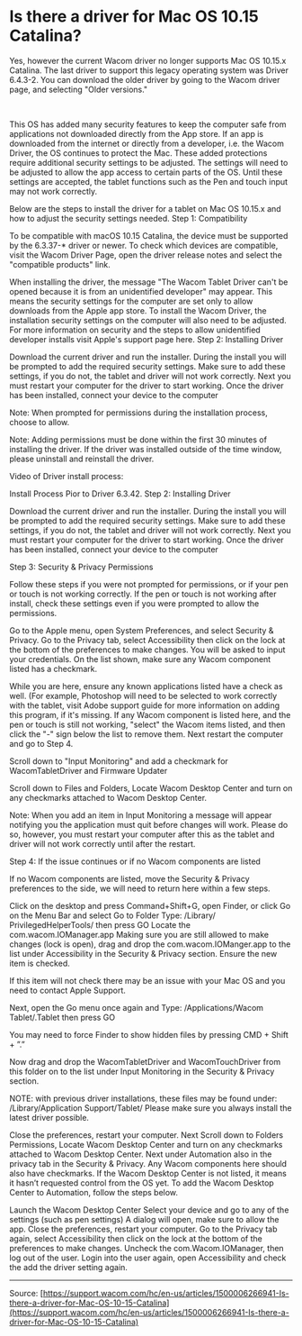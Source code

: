 # Is there a driver for Mac OS 10.15 Catalina?

Yes, however the current Wacom driver no longer supports Mac OS 10.15.x Catalina. The last driver to support this legacy operating system was Driver 6.4.3-2. You can download the older driver by going to the Wacom driver page, and selecting "Older versions."


 


This OS has added many security features to keep the computer safe from applications not downloaded directly from the App store. If an app is downloaded from the internet or directly from a developer, i.e. the Wacom Driver, the OS continues to protect the Mac. These added protections require additional security settings to be adjusted. The settings will need to be adjusted to allow the app access to certain parts of the OS. Until these settings are accepted, the tablet functions such as the Pen and touch input may not work correctly.


Below are the steps to install the driver for a tablet on Mac OS 10.15.x and how to adjust the security settings needed.
Step 1: Compatibility


To be compatible with macOS 10.15 Catalina, the device must be supported by the 6.3.37-* driver or newer. To check which devices are compatible, visit the Wacom Driver Page, open the driver release notes and select the "compatible products" link.


When installing the driver, the message "The Wacom Tablet Driver can't be opened because it is from an unidentified developer" may appear. This means the security settings for the computer are set only to allow downloads from the Apple app store. To install the Wacom Driver, the installation security settings on the computer will also need to be adjusted. For more information on security and the steps to allow unidentified developer installs visit Apple's support page here.
Step 2: Installing Driver

Download the current driver and run the installer.
During the install you will be prompted to add the required security settings. Make sure to add these settings, if you do not, the tablet and driver will not work correctly.
Next you must restart your computer for the driver to start working.
Once the driver has been installed, connect your device to the computer



Note: When prompted for permissions during the installation process, choose to allow.


Note: Adding permissions must be done within the first 30 minutes of installing the driver. If the driver was installed outside of the time window, please uninstall and reinstall the driver.


Video of Driver install process:



Install Process Pior to Driver 6.3.42.
Step 2: Installing Driver

Download the current driver and run the installer.
During the install you will be prompted to add the required security settings. Make sure to add these settings, if you do not, the tablet and driver will not work correctly.
Next you must restart your computer for the driver to start working.
Once the driver has been installed, connect your device to the computer

Step 3: Security & Privacy Permissions


Follow these steps if you were not prompted for permissions, or if your pen or touch is not working correctly. If the pen or touch is not working after install, check these settings even if you were prompted to allow the permissions.

Go to the Apple menu, open System Preferences, and select Security & Privacy.
Go to the Privacy tab, select Accessibility then click on the lock at the bottom of the preferences to make changes. You will be asked to input your credentials.
On the list shown, make sure any Wacom component listed has a checkmark.

While you are here, ensure any known applications listed have a check as well. (For example, Photoshop will need to be selected to work correctly with the tablet, visit Adobe support guide for more information on adding this program, if it's missing.
If any Wacom component is listed here, and the pen or touch is still not working, "select" the Wacom items listed, and then click the "-" sign below the list to remove them. Next restart the computer and go to Step 4.
 




Scroll down to "Input Monitoring" and add a checkmark for WacomTabletDriver and Firmware Updater


Scroll down to Files and Folders, Locate Wacom Desktop Center and turn on any checkmarks attached to Wacom Desktop Center.

Note: When you add an item in Input Monitoring a message will appear notifying you the application must quit before changes will work. Please do so, however, you must restart your computer after this as the tablet and driver will not work correctly until after the restart.

Step 4: If the issue continues or if no Wacom components are listed


If no Wacom components are listed, move the Security & Privacy preferences to the side, we will need to return here within a few steps.

Click on the desktop and press Command+Shift+G, open Finder, or click Go on the Menu Bar and select Go to Folder
Type: /Library/ PrivilegedHelperTools/ then press GO
Locate the com.wacom.IOManager.app
Making sure you are still allowed to make changes (lock is open), drag and drop the com.wacom.IOManger.app to the list under Accessibility in the Security & Privacy section. Ensure the new item is checked.

If this item will not check there may be an issue with your Mac OS and you need to contact Apple Support.


Next, open the Go menu once again and Type: /Applications/Wacom Tablet/.Tablet then press GO

You may need to force Finder to show hidden files by pressing CMD + Shift + ”.”


Now drag and drop the WacomTabletDriver and WacomTouchDriver from this folder on to the list under Input Monitoring in the Security & Privacy section.




NOTE: with previous driver installations, these files may be found under: /Library/Application Support/Tablet/ Please make sure you always install the latest driver possible.



Close the preferences, restart your computer.
Next Scroll down to Folders Permissions, Locate Wacom Desktop Center and turn on any checkmarks attached to Wacom Desktop Center.
Next under Automation also in the privacy tab in the Security & Privacy. Any Wacom components here should also have checkmarks. If the Wacom Desktop Center is not listed, it means it hasn’t requested control from the OS yet. To add the Wacom Desktop Center to Automation, follow the steps below.

Launch the Wacom Desktop Center
Select your device and go to any of the settings (such as pen settings)
A dialog will open, make sure to allow the app.
Close the preferences, restart your computer.
Go to the Privacy tab again, select Accessibility then click on the lock at the bottom of the preferences to make changes.
Uncheck the com.Wacom.IOManager, then log out of the user.
Login into the user again, open Accessibility and check the add the driver setting again.

---
Source: [https://support.wacom.com/hc/en-us/articles/1500006266941-Is-there-a-driver-for-Mac-OS-10-15-Catalina](https://support.wacom.com/hc/en-us/articles/1500006266941-Is-there-a-driver-for-Mac-OS-10-15-Catalina)
